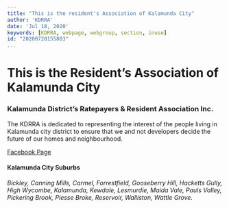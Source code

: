 ```yaml
---
title: "This is the resident's Association of Kalamunda City"
author: 'KDRRA'
date: 'Jul 18, 2020'
keywords: [KDRRA, webpage, webgroup, section, inuse]
id: "20200720155803"
...
```


# This is the Resident’s Association of Kalamunda City

### Kalamunda District’s Ratepayers & Resident  Association Inc.

The KDRRA is dedicated to representing the interest of the people living in Kalamunda city district to ensure that we and not developers decide the future of our homes and neighbourhood.

[Facebook Page](https://www.facebook.com/Kalamunda-Rate-Payers-Association-1209580039138368/)

#### Kalamunda City Suburbs

_Bickley, Canning Mills, Carmel, Forrestfield, Gooseberry Hill, Hacketts Gully, High Wycombe, Kalamunda, Kewdale, Lesmurdie, Maida Vale, Pauls Valley, Pickering Brook, Piesse Broke, Reservoir, Walliston, Wattle Grove._
